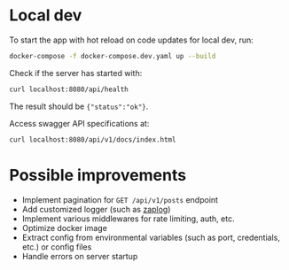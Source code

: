 # Local dev

To start the app with hot reload on code updates for local dev, run:
```bash
docker-compose -f docker-compose.dev.yaml up --build
```

Check if the server has started with:
```bash
curl localhost:8080/api/health
```
The result should be `{"status":"ok"}`.

Access swagger API specifications at:
```bash
curl localhost:8080/api/v1/docs/index.html
```

# Possible improvements

- Implement pagination for `GET /api/v1/posts` endpoint
- Add customized logger (such as [zaplog](https://github.com/uber-go/zap))
- Implement various middlewares for rate limiting, auth, etc.
- Optimize docker image
- Extract config from environmental variables (such as port, credentials, etc.) or config files
- Handle errors on server startup
